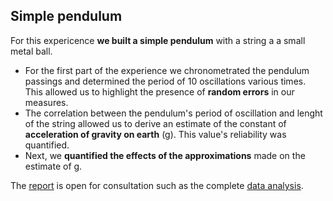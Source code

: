 ## Simple pendulum

For this expericence **we built a simple pendulum** with a string a a small metal ball. 

- For the first part of the experience we chronometrated the pendulum passings and determined the period of 10 oscillations various times. This allowed us to highlight the presence of **random errors** in our measures.
- The correlation between the pendulum's period of oscillation and lenght of the string allowed us to derive an estimate of the constant of **acceleration of gravity on earth** (g). This value's reliability was quantified.
- Next, we **quantified the effects of the approximations** made on the estimate of g.

The [report](/Simple_pendulum/simple_pendulum_report.pdf) is open for consultation such as the complete [data analysis](/Simple_pendulum/simple_pendulum_data_analysis.pdf).


